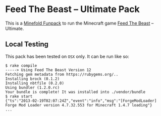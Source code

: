 Feed The Beast – Ultimate Pack
================================

This is a [Minefold Funpack](https://minefold.com) to run the Minecraft game [Feed The Beast](http://feed-the-beast.com/) – Ultimate.

Local Testing
-------------

This pack has been tested on `OSX` only. It can be run like so:

    $ rake compile
    -----> Using Feed The Beast Version 12
    Fetching gem metadata from https://rubygems.org/..
    Installing brock (0.1.2) 
    Installing nbtfile (0.2.0) 
    Using bundler (1.2.0.rc) 
    Your bundle is complete! It was installed into ./vendor/bundle
    $ rake start
    {"ts":"2013-02-19T02:07:24Z","event":"info","msg":"[ForgeModLoader] Forge Mod Loader version 4.7.32.553 for Minecraft 1.4.7 loading"}
    ...

